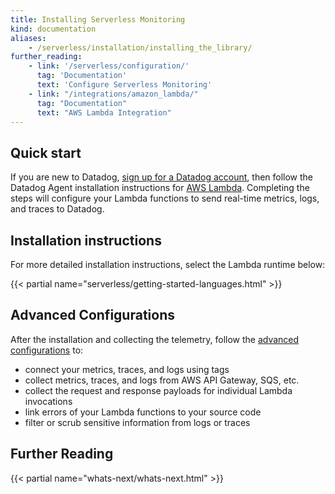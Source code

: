 ```yaml
---
title: Installing Serverless Monitoring
kind: documentation
aliases:
    - /serverless/installation/installing_the_library/
further_reading:
    - link: '/serverless/configuration/'
      tag: 'Documentation'
      text: 'Configure Serverless Monitoring'
    - link: "/integrations/amazon_lambda/"
      tag: "Documentation"
      text: "AWS Lambda Integration"
---
```


## Quick start

If you are new to Datadog, [sign up for a Datadog account][1], then follow the Datadog Agent installation instructions for [AWS Lambda][2]. Completing the steps will configure your Lambda functions to send real-time metrics, logs, and traces to Datadog.

## Installation instructions

For more detailed installation instructions, select the Lambda runtime below:

{{< partial name="serverless/getting-started-languages.html" >}}

## Advanced Configurations

After the installation and collecting the telemetry, follow the [advanced configurations][3] to:

- connect your metrics, traces, and logs using tags
- collect metrics, traces, and logs from AWS API Gateway, SQS, etc.
- collect the request and response payloads for individual Lambda invocations
- link errors of your Lambda functions to your source code
- filter or scrub sensitive information from logs or traces

## Further Reading

{{< partial name="whats-next/whats-next.html" >}}

[1]: https://app.datadoghq.com/signup/
[2]: https://app.datadoghq.com/signup/agent#lambda
[3]: /serverless/configuration/
